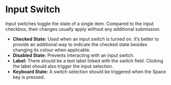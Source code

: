 # Input Switch

Input switches toggle the state of a single item. Compared to the input checkbox, their changes usually apply without any additional submission.

- **Checked State:** Used when an input switch is turned on. It’s better to provide an additional way to indicate the checked state besides changing its colour when applicable.
- **Disabled State:** Prevents interacting with an input switch.
- **Label:** There should be a text label linked with the switch field. Clicking the label should also trigger the input selection.
- **Keyboard State:** A switch selection should be triggered when the Space key is pressed.
